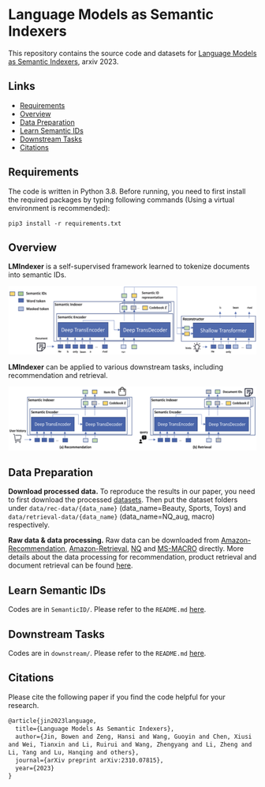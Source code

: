 # Language Models as Semantic Indexers

This repository contains the source code and datasets for [Language Models as Semantic Indexers](https://arxiv.org/pdf/2310.07815), arxiv 2023.

## Links

- [Requirements](#requirements)
- [Overview](#overview)
- [Data Preparation](#data-preparation)
- [Learn Semantic IDs](#learn-semantic-ids)
- [Downstream Tasks](#downstream-tasks)
- [Citations](#citations)

## Requirements

The code is written in Python 3.8. Before running, you need to first install the required packages by typing following commands (Using a virtual environment is recommended):

```
pip3 install -r requirements.txt
```

## Overview
**LMIndexer** is a self-supervised framework learned to tokenize documents into semantic IDs.

<p align="center">
  <img src="fig/main.png" width="600px"/>
</p>

**LMIndexer** can be applied to various downstream tasks, including recommendation and retrieval.

<p align="center">
  <img src="fig/downstream.png" width="600px"/>
</p>

## Data Preparation
**Download processed data.** To reproduce the results in our paper, you need to first download the processed [datasets](https://drive.google.com/drive/folders/1sFZ583qOmOVBg4RGKFhgvk7zNM-Sjtr2?usp=sharing). Then put the dataset folders under ```data/rec-data/{data_name}``` (data_name=Beauty, Sports, Toys) and ```data/retrieval-data/{data_name}``` (data_name=NQ_aug, macro) respectively.

**Raw data & data processing.** Raw data can be downloaded from [Amazon-Recommendation](https://cseweb.ucsd.edu/~jmcauley/datasets/amazon/links.html), [Amazon-Retrieval](https://github.com/amazon-science/esci-data), [NQ](https://drive.google.com/drive/folders/1AcGozhgI679j9ybxL7iCi2iMHipIlHnY?usp=drive_link) and [MS-MACRO](https://drive.google.com/drive/folders/1WQTp7caUyQZXWwoVu2_Tj5NJ56pPsRVj?usp=drive_link) directly. More details about the data processing for recommendation, product retrieval and document retrieval can be found [here](https://github.com/PeterGriffinJin/LMIndexer/tree/main/data).

## Learn Semantic IDs

Codes are in ```SemanticID/```. Please refer to the ```README.md``` [here](https://github.com/PeterGriffinJin/LMIndexer/tree/main/SemanticID).

## Downstream Tasks
Codes are in ```downstream/```. Please refer to the ```README.md``` [here](https://github.com/PeterGriffinJin/LMIndexer/tree/main/downstream).


## Citations

Please cite the following paper if you find the code helpful for your research.
```
@article{jin2023language,
  title={Language Models As Semantic Indexers},
  author={Jin, Bowen and Zeng, Hansi and Wang, Guoyin and Chen, Xiusi and Wei, Tianxin and Li, Ruirui and Wang, Zhengyang and Li, Zheng and Li, Yang and Lu, Hanqing and others},
  journal={arXiv preprint arXiv:2310.07815},
  year={2023}
}
```

